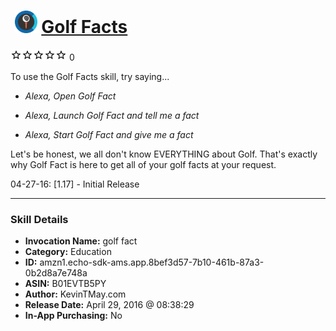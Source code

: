 # &nbsp;<img src="skill_icon" alt="Golf Facts icon" width="36"> [Golf Facts](http://alexa.amazon.com/#skills/amzn1.echo-sdk-ams.app.8bef3d57-7b10-461b-87a3-0b2d8a7e748a)
![0 stars](../../images/ic_star_border_black_18dp_1x.png)![0 stars](../../images/ic_star_border_black_18dp_1x.png)![0 stars](../../images/ic_star_border_black_18dp_1x.png)![0 stars](../../images/ic_star_border_black_18dp_1x.png)![0 stars](../../images/ic_star_border_black_18dp_1x.png) 0

To use the Golf Facts skill, try saying...

* *Alexa, Open Golf Fact*

* *Alexa, Launch Golf Fact and tell me a fact*

* *Alexa, Start Golf Fact and give me a fact*

Let's be honest, we all don't know EVERYTHING about Golf. That's exactly why Golf Fact is here to get all of your golf facts at your request.

04-27-16: [1.17] - Initial Release

***

### Skill Details

* **Invocation Name:** golf fact
* **Category:** Education
* **ID:** amzn1.echo-sdk-ams.app.8bef3d57-7b10-461b-87a3-0b2d8a7e748a
* **ASIN:** B01EVTB5PY
* **Author:** KevinTMay.com
* **Release Date:** April 29, 2016 @ 08:38:29
* **In-App Purchasing:** No
